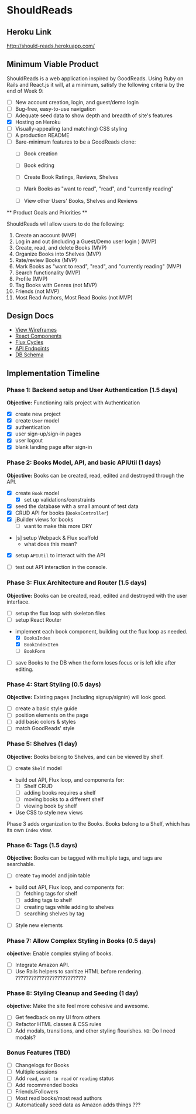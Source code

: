 # ShouldReads

## Heroku Link

http://should-reads.herokuapp.com/


## Minimum Viable Product

ShouldReads is a web application inspired by GoodReads. Using Ruby on Rails and React.js it will,
at a minimum, satisfy the following criteria by the end of Week 9:

- [ ] New account creation, login, and guest/demo login
- [ ] Bug-free, easy-to-use navigation
- [ ] Adequate seed data to show depth and breadth of site's features
- [x] Hosting on Heroku
- [ ] Visually-appealing (and matching) CSS styling
- [ ] A production README
- [ ] Bare-minimum features to be a GoodReads clone:
  - [ ] Book creation
  - [ ] Book editing
  - [ ] Create Book Ratings, Reviews, Shelves
  - [ ] Mark Books as "want to read", "read", and "currently reading"
  - [ ] View other Users' Books, Shelves and Reviews


** Product Goals and Priorities **

ShouldReads will allow users to do the following:

1) Create an account (MVP)
2) Log in and out (including a Guest/Demo user login ) (MVP)
3) Create, read, and delete Books (MVP)
4) Organize Books into Shelves (MVP)
5) Rate/review Books (MVP)
6) Mark Books as "want to read", "read", and "currently reading" (MVP)
7) Search functionality (MVP)
8) Profile (MVP)
9) Tag Books with Genres (not MVP)
10) Friends (not MVP)
11) Most Read Authors, Most Read Books (not MVP)

## Design Docs

* [View Wireframes][views]
* [React Components][components]
* [Flux Cycles][flux-cycles]
* [API Endpoints][api-endpoints]
* [DB Schema][schema]

[views]: ./docs/wireframes
[components]: ./docs/components.md
[flux-cycles]: ./docs/flux-cycles.md
[api-endpoints]: ./docs/api-endpoints.md
[schema]: ./docs/schema.md

## Implementation Timeline

### Phase 1: Backend setup and User Authentication (1.5 days)

**Objective:** Functioning rails project with Authentication

- [x] create new project
- [x] create `User` model
- [x] authentication
- [x] user sign-up/sign-in pages
- [x] user logout
- [x] blank landing page after sign-in

### Phase 2: Books Model, API, and basic APIUtil (1 days)

**Objective:** Books can be created, read, edited and destroyed through
the API.

- [x] create `Book` model
  - [x] set up validations/constraints
- [x] seed the database with a small amount of test data
- [x] CRUD API for books (`BooksController`)
- [x] jBuilder views for books
  - [ ] want to make this more DRY
- [s] setup Webpack & Flux scaffold
  - what does this mean?
- [x] setup `APIUtil` to interact with the API
- [ ] test out API interaction in the console.


### Phase 3: Flux Architecture and Router (1.5 days)

**Objective:** Books can be created, read, edited and destroyed with the
user interface.

- [ ] setup the flux loop with skeleton files
- [ ] setup React Router
- implement each book component, building out the flux loop as needed.
  - [x] `BooksIndex`
  - [x] `BookIndexItem`
  - [ ] `BookForm`
- [ ] save Books to the DB when the form loses focus or is left idle
  after editing.

### Phase 4: Start Styling (0.5 days)

**Objective:** Existing pages (including signup/signin) will look good.

- [ ] create a basic style guide
- [ ] position elements on the page
- [ ] add basic colors & styles
- [ ] match GoodReads' style

### Phase 5: Shelves (1 day)

**Objective:** Books belong to Shelves, and can be viewed by shelf.

- [ ] create `Shelf` model
- build out API, Flux loop, and components for:
  - [ ] Shelf CRUD
  - [ ] adding books requires a shelf
  - [ ] moving books to a different shelf
  - [ ] viewing book by shelf
- Use CSS to style new views

Phase 3 adds organization to the Books. Books belong to a Shelf,
which has its own `Index` view.

### Phase 6: Tags (1.5 days)

**Objective:** Books can be tagged with multiple tags, and tags are searchable.

- [ ] create `Tag` model and join table
- build out API, Flux loop, and components for:
  - [ ] fetching tags for shelf
  - [ ] adding tags to shelf
  - [ ] creating tags while adding to shelves
  - [ ] searching shelves by tag
- [ ] Style new elements

### Phase 7: Allow Complex Styling in Books (0.5 days)

**objective:** Enable complex styling of books.

- [ ] Integrate Amazon API.
- [ ] Use Rails helpers to sanitize HTML before rendering. ???????????????????????????

### Phase 8: Styling Cleanup and Seeding (1 day)

**objective:** Make the site feel more cohesive and awesome.

- [ ] Get feedback on my UI from others
- [ ] Refactor HTML classes & CSS rules
- [ ] Add modals, transitions, and other styling flourishes.
  `NB`: Do I need modals?

### Bonus Features (TBD)
- [ ] Changelogs for Books
- [ ] Multiple sessions
- [ ] Add `read`, `want to read` or `reading` status
- [ ] Add recommended books
- [ ] Friends/Followers
- [ ] Most read books/most read authors
- [ ] Automatically seed data as Amazon adds things ???

[phase-one]: ./docs/phases/phase1.md
[phase-two]: ./docs/phases/phase2.md
[phase-three]: ./docs/phases/phase3.md
[phase-four]: ./docs/phases/phase4.md
[phase-five]: ./docs/phases/phase5.md
